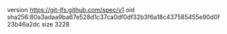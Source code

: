 version https://git-lfs.github.com/spec/v1
oid sha256:80a3adaa9ba67e528d1c37ca0df0df32b3f6a18c437585455e90d0f23b46a2dc
size 3228
